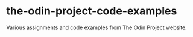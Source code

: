 # the-odin-project-code-examples
Various assignments and code examples from The Odin Project website.
